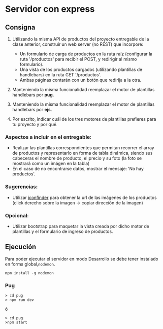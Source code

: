 # Servidor con express

## Consigna

1) Utilizando la misma API de productos del proyecto entregable de la clase anterior, construir un web server (no REST) que incorpore:

   - Un formulario de carga de productos en la ruta raíz (configurar la ruta '/productos' para recibir el POST, y redirigir al mismo formulario).
   - Una vista de los productos cargados (utilizando plantillas de handlebars) en la ruta GET '/productos'.
   - Ambas páginas contarán con un botón que redirija a la otra.


2) Manteniendo la misma funcionalidad reemplazar el motor de plantillas handlebars por __pug__.
2) Manteniendo la misma funcionalidad reemplazar el motor de plantillas handlebars por __ejs__.
3) Por escrito, indicar cuál de los tres motores de plantillas prefieres para tu proyecto y por qué.

### Aspectos a incluir en el entregable:

- Realizar las plantillas correspondientes que permitan recorrer el array de productos y representarlo en forma de tabla dinámica, siendo sus cabeceras el nombre de producto, el precio y su foto (la foto se mostrará como un imágen en la tabla)
- En el caso de no encontrarse datos, mostrar el mensaje: 'No hay productos'.

### Sugerencias:

- Utilizar [iconfinder](https://www.iconfinder.com/free_icons) para obtener la url de las imágenes de los productos (click derecho sobre la imagen -> copiar dirección de la imagen)

### Opcional:

- Utilizar bootstrap para maquetar la vista creada por dicho motor de plantillas y el formulario de ingreso de productos.


## Ejecución

Para poder ejecutar el servidor en modo Desarrollo se debe tener instalado en forma global,``nodemon``.  
```console
npm install -g nodemon
```

### Pug

```console
> cd pug
> npm run dev
```
ó
```console
> cd pug
>npm start
```



